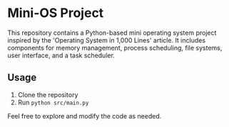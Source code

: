 # Mini-OS Project

This repository contains a Python-based mini operating system project inspired by the 'Operating System in 1,000 Lines' article. It includes components for memory management, process scheduling, file systems, user interface, and a task scheduler.

## Usage

1. Clone the repository
2. Run `python src/main.py`

Feel free to explore and modify the code as needed.